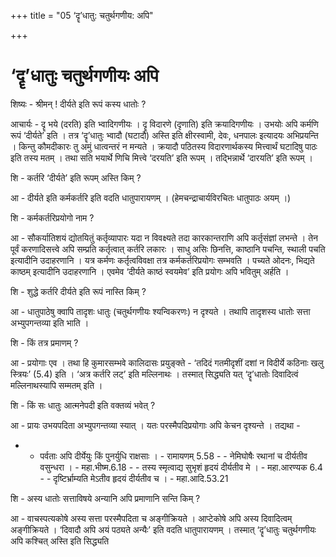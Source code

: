 +++
title = "05 ‘दॄ’धातु: चतुर्थगणीय: अपि"

+++
# **‘दॄ’धातुः चतुर्थगणीयः अपि**

शिष्यः - श्रीमन् ! दीर्यते इति रूपं कस्य धातोः ?

आचार्यः - दॄ भये (दरति) इति भ्वादिगणीयः । दॄ विदारणे (दृणाति) इति क्रयादिगणीयः । उभयोः अपि कर्मणि रूपं ‘दीर्यते’ इति । तत्र ‘दॄ’धातुः भ्वादौ (घटादौ) अस्ति इति क्षीरस्वामी, देवः, धनपालः इत्यादयः अभिप्रयन्ति । किन्तु कौमदीकारः तु अमुं धात्वन्तरं न मन्यते । क्रयादौ पठितस्य विदारणार्थकस्य मित्त्वार्थं घटादिषु पाठः इति तस्य मतम् । तथा सति भयार्थे णिचि मित्त्वे ‘दरयति’ इति रूपम् । तद्भिन्नार्थे ‘दारयति’ इति रूपम् ।

शि - कर्तरि ‘दीर्यते’ इति रूपम् अस्ति किम् ?

आ - दीर्यते इति कर्मकर्तरि इति वदति धातुपारायणम् । (हेमचन्द्राचार्यविरचितः धातुपाठः अयम् ।)

शि - कर्मकर्तरिप्रयोगो नाम ?

आ - सौकर्यातिशयं द्योतयितुं कर्तृव्यापारः यदा न विवक्ष्यते तदा कारकान्तराणि अपि कर्तृसंज्ञां लभन्ते । तेन पूर्वं करणादिसत्त्वे अपि सम्प्रति कर्तृत्वात् कर्तरि लकारः । साधु असिः छिनत्ति, काष्ठानि पचन्ति, स्थाली पचति इत्यादीनि उदाहरणानि । यत्र कर्मणः कर्तृत्वविवक्षा तत्र कर्मकर्तरिप्रयोगः सम्भवति । पच्यते ओदनः, भिद्यते काष्ठम् इत्यादीनि उदाहरणानि । एवमेव ‘दीर्यते काष्ठं स्वयमेव’ इति प्रयोगः अपि भवितुम् अर्हति ।

शि - शुद्धे कर्तरि दीर्यते इति रूपं नास्ति किम् ?

आ - धातुपाठेषु क्वापि तादृशः धातुः (चतुर्थगणीयः श्यन्विकरणः) न दृश्यते । तथापि तादृशस्य धातोः सत्ता अभ्युपगन्तव्या इति भाति ।

शि - किं तत्र प्रमाणम् ?

आ - प्रयोगाः एव । तथा हि कुमारसम्भवे कालिदासः प्रयुङ्क्ते - ‘तदिदं गतमीदृशीं दशां न विदीर्ये कठिनाः खलु स्त्रियः’ (5.4) इति । ‘अत्र कर्तरि लट्’ इति मल्लिनाथः । तस्मात् सिद्ध्यति यत् ‘दॄ’धातोः दिवादित्वं मल्लिनाथस्यापि सम्मतम् इति ।

शि - किं सः धातुः आत्मनेपदी इति वक्तव्यं भवेत् ?

आ - प्रायः उभयपदिता अभ्युपगन्तव्या स्यात् । यतः परस्मैपदिप्रयोगाः अपि केचन दृश्यन्ते । तद्यथा -

- - पर्वताः अपि दीर्येयुः किं पुनर्युधि राक्षसाः । - रामायणम् 5.58 - - नेमिघोषैः रथानां च दीर्यतीव वसुन्धरा । - महा.भीष्म.6.18 - - तस्य स्मृत्वाद्य सुभृशं हृदयं दीर्यतीव मे । - महा.आरण्यक 6.4 - - दृष्टिर्भ्राम्यति मेऽतीव हृदयं दीर्यतीव च । - महा.आदि.53.21

शि - अस्य धातोः सत्ताविषये अन्यानि अपि प्रमाणानि सन्ति किम् ?

आ - वाचस्पत्यकोषे अस्य सत्ता परस्मैपदिता च अङ्गीक्रियते । आप्टेकोषे अपि अस्य दिवादित्वम् अङ्गीक्रियते । ‘दिवादौ अपि अयं पठ्यते अन्यैः’ इति वदति धातुपारायणम् । तस्मात् ‘दॄ’धातुः चतुर्थगणीयः अपि कश्चित् अस्ति इति सिद्ध्यति
